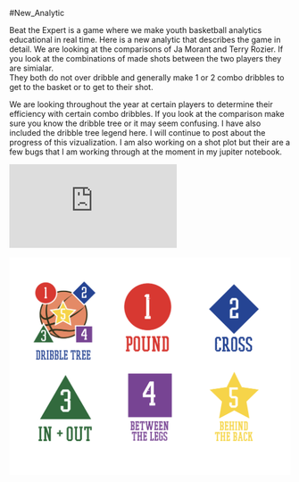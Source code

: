 #New_Analytic

Beat the Expert is a game where we make youth basketball analytics educational in real time.  Here is a new analytic that describes the game in detail.
We are looking at the comparisons of Ja Morant and Terry Rozier.  If you look at the combinations of made shots between the two players they are simialar.  
They both do not over dribble and generally make 1 or 2 combo dribbles to get to the basket or to get to their shot.  

We are looking throughout the year at certain players to determine their efficiency with certain combo dribbles.  If you look at the comparison make sure you
know the dribble tree or it may seem confusing.  I have also included the dribble tree legend here.  I will continue to post about the progress of this vizualization. 
I am also working on a shot plot but their are a few bugs that I am working through at the moment in my jupiter notebook.

![BTE Analytic](https://github.com/rashadwest/rashadwest.github.io/blob/master/_posts/BTE_Combo_Morant_vs_Rozier.pdf)

![BTE Dribble Tree](https://github.com/rashadwest/rashadwest.github.io/blob/master/_posts/Screen%20Shot%202020-08-30%20at%209.37.28%20PM.png)
